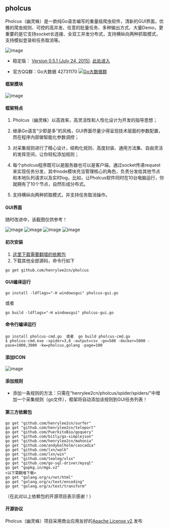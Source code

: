 ## pholcus

Pholcus（幽灵蛛）是一款纯Go语言编写的重量级爬虫软件，清新的GUI界面，优雅的爬虫规则、可控的高并发、任意的批量任务、多种输出方式、大量Demo，更重要的是它支持socket长连接、全双工并发分布式，支持横纵向两种抓取模式，支持模拟登录和任务取消等。

![image](https://github.com/henrylee2cn/pholcus/blob/master/doc/icon.png)

* 稳定版： [Version 0.5.1 (July 24, 2015)](https://github.com/henrylee2cn/pholcus/releases).   [此处进入](https://github.com/henrylee2cn/pholcus/tree/master)

* 官方QQ群：Go大数据 42731170    [![Go大数据群](http://pub.idqqimg.com/wpa/images/group.png)](http://shang.qq.com/wpa/qunwpa?idkey=83ee3e1a4be6bdb2b08a51a044c06ae52cf10a082f7c5cf6b36c1f78e8b03589)

#### 框架模块

![image](https://github.com/henrylee2cn/pholcus/blob/master/doc/project.png)


#### 框架特点
 1. Pholcus（幽灵蛛）以高效率，高灵活性和人性化设计为开发的指导思想；

 2. 继承Go语言“少即是多”的风格，GUI界面尽量少得呈现技术层面的参数配置，而在程序内部做智能化参数调控；
 
 3. 对采集规则进行了精心设计，结构化规则、高度封装、通用方法集、自由灵活的发挥空间，让你轻松添加规则；
 
 4. 每个pholcus程序既可以是服务器也可以是客户端，通过socket传递request来实现任务分发，其中node模块充当管理核心的角色，负责分发给其他节点和本地队列请求以及实时log，比如，让Pholcus软件同时在10台电脑运行，你就拥有了10个节点，自然形成分布式。
 
 5. 支持横纵向两种抓取模式，并支持任务取消操作。

#### GUI界面
随时改进中，该截图仅供参考！

![image](https://github.com/henrylee2cn/pholcus/blob/master/doc/guishow_0.jpg)
![image](https://github.com/henrylee2cn/pholcus/blob/master/doc/guishow_1.jpg)
![image](https://github.com/henrylee2cn/pholcus/blob/master/doc/guishow_2.jpg)
![image](https://github.com/henrylee2cn/pholcus/blob/master/doc/guishow_3.jpg)


#### 初次安装

1. [这里下载需要翻墙的依赖包](https://github.com/henrylee2cn/pholcus/blob/master/doc/需翻墙的依赖包在这里-解压至gopath.rar)
2. 下载其他全部源码，命令行如下
```
go get github.com/henrylee2cn/pholcus
```



#### GUI编译运行
```
go install -ldflags="-H windowsgui" pholcus-gui.go
```
或者
```
go build -ldflags="-H windowsgui" pholcus-gui.go
```



#### 命令行编译运行
```
go install pholcus-cmd.go  或者  go build pholcus-cmd.go
$ pholcus-cmd.exe -spider=3,8 -output=csv -go=500 -docker=5000 -pase=1000,3000 -kw=pholcus,golang -page=100
```



#### 添加ICON

![image](https://github.com/henrylee2cn/pholcus/blob/master/doc/addicon.jpg)



#### 添加规则

 - 添加一条规则的方法：只需在“henrylee2cn/pholcus/spider/spiders/”中增加一个采集规则（go文件），框架将自动添加该规则到GUI任务列表！



#### 第三方依赖包


```
go get "github.com/henrylee2cn/surfer"
go get "github.com/henrylee2cn/teleport"
go get "github.com/PuerkitoBio/goquery"
go get "github.com/bitly/go-simplejson"
go get "github.com/henrylee2cn/mahonia"
go get "github.com/andybalholm/cascadia"
go get "github.com/lxn/walk"
go get "github.com/lxn/win"
go get "github.com/tealeg/xlsx"
go get "github.com/go-sql-driver/mysql"
go get "gopkg.in/mgo.v2"
<以下需翻墙下载>
go get "golang.org/x/net/html"
go get "golang.org/x/text/encoding"
go get "golang.org/x/text/transform"
```
（在此对以上依赖包的开源项目表示感谢！）



#### 开源协议

Pholcus（幽灵蛛）项目采用商业应用友好的[Apache License v2](https://github.com/henrylee2cn/pholcus/blob/master/doc/license.txt).发布

